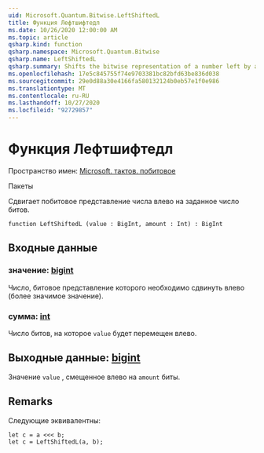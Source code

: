 ```yaml
---
uid: Microsoft.Quantum.Bitwise.LeftShiftedL
title: Функция Лефтшифтедл
ms.date: 10/26/2020 12:00:00 AM
ms.topic: article
qsharp.kind: function
qsharp.namespace: Microsoft.Quantum.Bitwise
qsharp.name: LeftShiftedL
qsharp.summary: Shifts the bitwise representation of a number left by a given number of bits.
ms.openlocfilehash: 17e5c845755f74e9703381bc82bfd63be836d038
ms.sourcegitcommit: 29e0d88a30e4166fa580132124b0eb57e1f0e986
ms.translationtype: MT
ms.contentlocale: ru-RU
ms.lasthandoff: 10/27/2020
ms.locfileid: "92729857"
---
```

# <a name="leftshiftedl-function"></a>Функция Лефтшифтедл

Пространство имен: [Microsoft. тактов. побитовое](xref:Microsoft.Quantum.Bitwise)

Пакеты [](https://nuget.org/packages/)


Сдвигает побитовое представление числа влево на заданное число битов.

```qsharp
function LeftShiftedL (value : BigInt, amount : Int) : BigInt
```


## <a name="input"></a>Входные данные

### <a name="value--bigint"></a>значение: [bigint](xref:microsoft.quantum.lang-ref.bigint)

Число, битовое представление которого необходимо сдвинуть влево (более значимое значение).


### <a name="amount--int"></a>сумма: [int](xref:microsoft.quantum.lang-ref.int)

Число битов, на которое `value` будет перемещен влево.



## <a name="output--bigint"></a>Выходные данные: [bigint](xref:microsoft.quantum.lang-ref.bigint)

Значение `value` , смещенное влево на `amount` биты.

## <a name="remarks"></a>Remarks

Следующие эквивалентны:

```Q#
let c = a <<< b;
let c = LeftShiftedL(a, b);
```